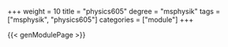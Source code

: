 +++
weight = 10
title = "physics605"
degree = "msphysik"
tags = ["msphysik", "physics605"]
categories = ["module"]
+++

{{< genModulePage >}}
